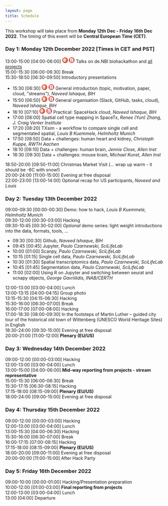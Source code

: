 ```yaml
---
layout: page
title: Schedule
---
```


This workshop will take place from **Monday 12th Dec - Friday 16th Dec 2022**. The timing of this event will be **Central European Time (CET)**.

### Day 1: Monday 12th December 2022 [Times in CET and PST]
13:00-15:00 [04:00-06:00] 
<a href="https://github.com/SpatialHackathon/SpaceHack2022/blob/main/presentations/Day1_Session0_10min_intro_v4.2.pptx" download><img src="images/PPT_icon.png" alt="drawing" width="18"/></a>
<a href="https://github.com/SpatialHackathon/SpaceHack2022/blob/main/presentations/Day1_Session0_10min_intro_v4.2.pdf" download><img src="images/PDF_icon.png" alt="drawing" width="18"/></a>
Talks on de.NBI biohackathon and [all projects](https://www.denbi.de/de-nbi-events/1454-biohackathon-germany) <br>
15:00-15:30 [06:00-06:30]	Break<br>
15:30-18:50 [06:30-09:50]	Introductory presentations<br>
 - 15:30 [06:30]
<a href="https://github.com/SpatialHackathon/SpaceHack2022/blob/main/presentations/Day1_Session01_General_Intro_v2.4.pptx" download><img src="images/PPT_icon.png" alt="drawing" width="18"/></a>
<a href="https://github.com/SpatialHackathon/SpaceHack2022/blob/main/presentations/Day1_Session01_General_Intro_v2.4.pdf" download><img src="images/PDF_icon.png" alt="drawing" width="18"/></a>
 General introduction (topic, motivation, paper, cloud, "streams"), *Naveed Ishaque, BIH*<br>
 - 15:50 [06:50] 
 <a href="https://github.com/SpatialHackathon/SpaceHack2022/blob/main/presentations/Day1_Session02_Organisation_v1.pptx" download><img src="images/PPT_icon.png" alt="drawing" width="18"/></a>
<a href="https://github.com/SpatialHackathon/SpaceHack2022/blob/main/presentations/Day1_Session02_Organisation_v1.pdf" download><img src="images/PDF_icon.png" alt="drawing" width="18"/></a>
 General organisation (Slack, GitHub, tasks, cloud), *Naveed Ishaque, BIH* <br>
 - 16:10 [07:10] 
<a href="https://github.com/SpatialHackathon/SpaceHack2022/blob/main/presentations/Day1_Session03_Cloud_v1.1.pptx" download><img src="images/PPT_icon.png" alt="drawing" width="18"/></a>
<a href="https://github.com/SpatialHackathon/SpaceHack2022/blob/main/presentations/Day1_Session03_Cloud_v1.1.pdf" download><img src="images/PDF_icon.png" alt="drawing" width="18"/></a>
 Practical: SpaceHack cloud, *Naveed Ishaque, BIH*<br>
 - 17:00 [08:00] Spatial cell type mapping in SpaceTx, *Renee (Yun) Zhang, J. Craig Venter Institute*<br>
 - 17:20 [08:20] TXsim - a workflow to compare single cell and segmentated spatial, *Louis B Kuemmele, Helmholtz Munich* <br>
 - 17:50 [08:50] Data + challenges: human heart and kidney, *Christoph Kuppe, RWTH Aachen*<br>
 - 18:10 [09:10] Data + challenges: human brain, *Jennie Close, Allen Inst*<br>
 - 18:30 [09:30] Data + challenges: mouse brain, *Michael Kunst, Allen Inst*<br>
 
18:50-20:00 [09:50-11:00]	Christmas Market Visit (... wrap up warm - it should be -6C with snow!)<br>
20:00-24:00 [11:00-15:00] Evening at free disposal<br>
22:00-23:00 [13:00-14:00]	Optional recap for US participants, *Naveed and Louis*<br>

### Day 2: Tuesday 13th December 2022 

09:00-09:30 [00:00-00:30] Demo: how to hack, *Louis B Kuemmele, Helmholtz Munich*<br>
09:30-12:00	[00:30-03:00] Hacking<br>
09:30-10:45	[00:30-02:00] *Optional* demo series: light weight introductions into the data, formats, tools, ...<br>
 - 09:30 [00:30] Github, *Naveed Ishaque, BIH*
 - 09:45 [00:45] Jupyter, *Paulo Czarnewski, SciLifeLab*
 - 10:00 [01:00] Scanpy, *Paulo Czarnewski, SciLifeLab*
 - 10:15 [01:15] Single cell data, *Paulo Czarnewski, SciLifeLab*
 - 10:30 [01:30] Spatial transcriptomics data, *Paulo Czarnewski, SciLifeLab*
 - 10:45 [01:45] Segmentation data, *Paulo Czarnewski, SciLifeLab*
 - 11:00 [02:00] Using R on Jupyter and switching between seurat and scnapy objects, *George Gavriilidis, INAB/CERTH*

12:00-13:00	[03:00-04:00] Lunch<br>
13:00-13:15 [04:00-04:15]	Group photo<br>
13:15-15:30	[04:15-06:30] Hacking<br>
15:30-16:00	[06:30-07:00]	Break<br>
16:00-17:00	[07:00-08:00]	Hacking<br>
17:00-18:30	[08:00-09:30]	In the footsteps of Martin Luther – guided city tour of the historical old town of Wittenberg (UNESCO World Heritage Sites) in English<br>
18:30-24:00 [09:30-15:00] Evening at free disposal<br>
20:00-21:00	[11:00-12:00] <b>Plenary (EU/US)</b><br>

### Day 3: Wednesday 14th December 2022 

09:00-12:00	[00:00-03:00] Hacking<br>
12:00-13:00	[03:00-04:00] Lunch<br>
13:00-15:00	[04:00-06:00] <b>Mid-way reporting from projects - stream representative</b><br>
15:00-15:30	[06:00-06:30]	Break<br>
15:30-17:15	[06:30-08:15] Hacking<br>
17:15-18:00	[08:15-09:00] <b>Plenary (EU/US)</b><br>
18:00-24:00 [09:00-15:00] Evening at free disposal<br>

### Day 4: Thursday 15th December 2022 

09:00-12:00	[00:00-03:00] Hacking<br>
12:00-13:00	[03:00-04:00] Lunch<br>
13:00-15:30	[04:00-06:30] Hacking<br>
15:30-16:00	[06:30-07:00] Break<br>
16:00-17:15	[07:00-08:15] Hacking<br>
17:15-18:00	[08:15-09:00] <b>Plenary (EU/US)</b><br>
18:00-20:00 [09:00-11:00] Evening at free disposal<br>
20:00-00:00	[11:00-15:00] After Hack Party<br>

### Day 5: Friday 16th December 2022 

09:00-10:00	[00:00-01:00]	Hacking/Presentation preparation<br>
10:00-12:00	[01:00-03:00]	<b>Final reporting from projects</b><br>
12:00-13:00	[03:00-04:00]	Lunch<br>
13:00 [04:00]	Departure<br>

